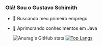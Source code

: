 ### Olá! Sou o Gustavo Schimith

- 🔭 Buscando meu primeiro emprego
- 🌱 Aprimorando conhecimentos em Java

  ![Anurag's GitHub stats](https://github-readme-stats.vercel.app/api?username=GuchinZ&show_icons=true&theme=gruvbox)
 [![Top Langs](https://github-readme-stats.vercel.app/api/top-langs/?username=GuchinZ&layout=donut&theme=gruvbox)](https://github.com/GuchinZ/github-readme-stats)
